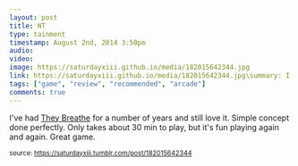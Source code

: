 ```yaml
---
layout: post
title: NT
type: tainment
timestamp: August 2nd, 2014 3:50pm
audio: 
video: 
image: https://saturdayxiii.github.io/media/182015642344.jpg
link: https://saturdayxiii.github.io/media/182015642344.jpg\summary: I've hadfor a number of years and still love it. Simple concept done perfectly. Only takes about 30 min to play, but it's fun playing aga...
tags: ["game", "review", "recommended", "arcade"]
comments: true
---
```


I've had <a href="https://store.steampowered.com/app/294140/They_Breathe/" target="_blank">They Breathe</a> for a number of years and still love it. Simple concept done perfectly. Only takes about 30 min to play, but it's fun playing again and again. Great game.
<br/>
 
  
<small>source: https://saturdayxiii.tumblr.com/post/182015642344</small>